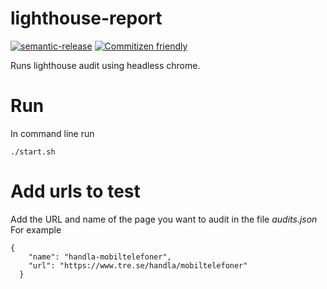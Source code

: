 # lighthouse-report

[![semantic-release](https://img.shields.io/badge/%20%20%F0%9F%93%A6%F0%9F%9A%80-semantic--release-e10079.svg)](https://github.com/semantic-release/semantic-release)
[![Commitizen friendly](https://img.shields.io/badge/commitizen-friendly-brightgreen.svg)](http://commitizen.github.io/cz-cli/)

Runs lighthouse audit using headless chrome.

# Run

In command line run

```
./start.sh
```

# Add urls to test

Add the URL and name of the page you want to audit in the file _audits.json_
For example

```
{
    "name": "handla-mobiltelefoner",
    "url": "https://www.tre.se/handla/mobiltelefoner"
  }
```
